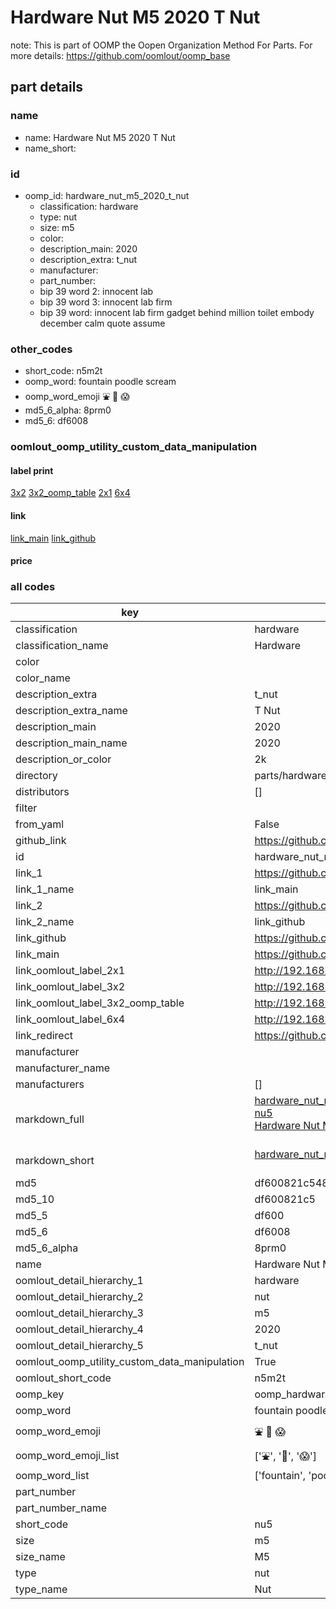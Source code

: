 # Hardware Nut M5 2020 T Nut  

note: This is part of OOMP the Oopen Organization Method For Parts. For more details: https://github.com/oomlout/oomp_base

##  part details
  







### name
* name: Hardware Nut M5 2020 T Nut
* name_short: 
### id
* oomp_id: hardware_nut_m5_2020_t_nut
  * classification: hardware
  * type: nut
  * size: m5
  * color: 
  * description_main: 2020
  * description_extra: t_nut
  * manufacturer: 
  * part_number: 
  * bip 39 word 2: innocent lab
  * bip 39 word 3: innocent lab firm
  * bip 39 word: innocent lab firm gadget behind million toilet embody december calm quote assume

### other_codes
* short_code: n5m2t
* oomp_word: fountain poodle scream
* oomp_word_emoji :fountain: :poodle: :scream:
* md5_6_alpha: 8prm0
* md5_6: df6008






### oomlout_oomp_utility_custom_data_manipulation
#### label print
[3x2](http://192.168.1.245:1112/?label=oomp%208prm0)
[3x2_oomp_table](http://192.168.1.108:1112/?label=oomp%208prm0)
[2x1](http://192.168.1.242:1112/?label=oomp%208prm0)
[6x4](http://192.168.1.55:1112/?label=oomp%208prm0)    

#### link

[link_main](https://github.com/oomlout/oomlout_oomp_version_1_messy/tree/main/parts/hardware_nut_m5_2020_t_nut) [link_github](https://github.com/oomlout/oomlout_oomp_version_1_messy/tree/main/parts/hardware_nut_m5_2020_t_nut)                             

#### price







### all codes 
| key | value |  
| --- | --- |  
| classification | hardware |  
| classification_name | Hardware |  
| color |  |  
| color_name |  |  
| description_extra | t_nut |  
| description_extra_name | T Nut |  
| description_main | 2020 |  
| description_main_name | 2020 |  
| description_or_color | 2k |  
| directory | parts/hardware_nut_m5_2020_t_nut |  
| distributors | [] |  
| filter |  |  
| from_yaml | False |  
| github_link | https://github.com/oomlout/oomlout_oomp_part_src/tree/main/parts/hardware_nut_m5_2020_t_nut |  
| id | hardware_nut_m5_2020_t_nut |  
| link_1 | https://github.com/oomlout/oomlout_oomp_version_1_messy/tree/main/parts/hardware_nut_m5_2020_t_nut |  
| link_1_name | link_main |  
| link_2 | https://github.com/oomlout/oomlout_oomp_version_1_messy/tree/main/parts/hardware_nut_m5_2020_t_nut |  
| link_2_name | link_github |  
| link_github | https://github.com/oomlout/oomlout_oomp_version_1_messy/tree/main/parts/hardware_nut_m5_2020_t_nut |  
| link_main | https://github.com/oomlout/oomlout_oomp_version_1_messy/tree/main/parts/hardware_nut_m5_2020_t_nut |  
| link_oomlout_label_2x1 | http://192.168.1.242:1112/?label=oomp%208prm0 |  
| link_oomlout_label_3x2 | http://192.168.1.245:1112/?label=oomp%208prm0 |  
| link_oomlout_label_3x2_oomp_table | http://192.168.1.108:1112/?label=oomp%208prm0 |  
| link_oomlout_label_6x4 | http://192.168.1.55:1112/?label=oomp%208prm0 |  
| link_redirect | https://github.com/oomlout/oomlout_oomp_version_1_messy/tree/main/parts/hardware_nut_m5_2020_t_nut |  
| manufacturer |  |  
| manufacturer_name |  |  
| manufacturers | [] |  
| markdown_full | [hardware_nut_m5_2020_t_nut](none)<br>[nu5](none)<br>[Hardware Nut M5 2020 T Nut](none)<br><br> |  
| markdown_short | [hardware_nut_m5_2020_t_nut](none)<br><br> |  
| md5 | df600821c5487c7a328a45eaae9f03a4 |  
| md5_10 | df600821c5 |  
| md5_5 | df600 |  
| md5_6 | df6008 |  
| md5_6_alpha | 8prm0 |  
| name | Hardware Nut M5 2020 T Nut |  
| oomlout_detail_hierarchy_1 | hardware |  
| oomlout_detail_hierarchy_2 | nut |  
| oomlout_detail_hierarchy_3 | m5 |  
| oomlout_detail_hierarchy_4 | 2020 |  
| oomlout_detail_hierarchy_5 | t_nut |  
| oomlout_oomp_utility_custom_data_manipulation | True |  
| oomlout_short_code | n5m2t |  
| oomp_key | oomp_hardware_nut_m5_2020_t_nut |  
| oomp_word | fountain poodle scream |  
| oomp_word_emoji | :fountain: :poodle: :scream: |  
| oomp_word_emoji_list | [':fountain:', ':poodle:', ':scream:'] |  
| oomp_word_list | ['fountain', 'poodle', 'scream'] |  
| part_number |  |  
| part_number_name |  |  
| short_code | nu5 |  
| size | m5 |  
| size_name | M5 |  
| type | nut |  
| type_name | Nut |  
